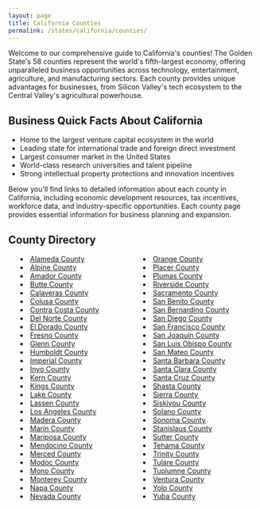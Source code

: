 ```yaml
---
layout: page
title: California Counties
permalink: /states/california/counties/
---
```


<p>Welcome to our comprehensive guide to California's counties! The Golden State's 58 counties represent the world's fifth-largest economy, offering unparalleled business opportunities across technology, entertainment, agriculture, and manufacturing sectors. Each county provides unique advantages for businesses, from Silicon Valley's tech ecosystem to the Central Valley's agricultural powerhouse.</p>

<h2>Business Quick Facts About California</h2>

<ul>
    <li>Home to the largest venture capital ecosystem in the world</li>
    <li>Leading state for international trade and foreign direct investment</li>
    <li>Largest consumer market in the United States</li>
    <li>World-class research universities and talent pipeline</li>
    <li>Strong intellectual property protections and innovation incentives</li>
</ul>

<p>Below you'll find links to detailed information about each county in California, including economic development resources, tax incentives, workforce data, and industry-specific opportunities. Each county page provides essential information for business planning and expansion.</p>

<h2>County Directory</h2>
<style>
    .county-list {
        columns: 2;
        -webkit-columns: 2;
        -moz-columns: 2;
        list-style-position: inside;
    }
</style>

<ul class="county-list">
    <li><a href="{{ '/states/california/alameda/' | relative_url }}">Alameda County</a></li>
    <li><a href="{{ '/states/california/alpine/' | relative_url }}">Alpine County</a></li>
    <li><a href="{{ '/states/california/amador/' | relative_url }}">Amador County</a></li>
    <li><a href="{{ '/states/california/butte/' | relative_url }}">Butte County</a></li>
    <li><a href="{{ '/states/california/calaveras/' | relative_url }}">Calaveras County</a></li>
    <li><a href="{{ '/states/california/colusa/' | relative_url }}">Colusa County</a></li>
    <li><a href="{{ '/states/california/contra-costa/' | relative_url }}">Contra Costa County</a></li>
    <li><a href="{{ '/states/california/del-norte/' | relative_url }}">Del Norte County</a></li>
    <li><a href="{{ '/states/california/el-dorado/' | relative_url }}">El Dorado County</a></li>
    <li><a href="{{ '/states/california/fresno/' | relative_url }}">Fresno County</a></li>
    <li><a href="{{ '/states/california/glenn/' | relative_url }}">Glenn County</a></li>
    <li><a href="{{ '/states/california/humboldt/' | relative_url }}">Humboldt County</a></li>
    <li><a href="{{ '/states/california/imperial/' | relative_url }}">Imperial County</a></li>
    <li><a href="{{ '/states/california/inyo/' | relative_url }}">Inyo County</a></li>
    <li><a href="{{ '/states/california/kern/' | relative_url }}">Kern County</a></li>
    <li><a href="{{ '/states/california/kings/' | relative_url }}">Kings County</a></li>
    <li><a href="{{ '/states/california/lake/' | relative_url }}">Lake County</a></li>
    <li><a href="{{ '/states/california/lassen/' | relative_url }}">Lassen County</a></li>
    <li><a href="{{ '/states/california/los-angeles/' | relative_url }}">Los Angeles County</a></li>
    <li><a href="{{ '/states/california/madera/' | relative_url }}">Madera County</a></li>
    <li><a href="{{ '/states/california/marin/' | relative_url }}">Marin County</a></li>
    <li><a href="{{ '/states/california/mariposa/' | relative_url }}">Mariposa County</a></li>
    <li><a href="{{ '/states/california/mendocino/' | relative_url }}">Mendocino County</a></li>
    <li><a href="{{ '/states/california/merced/' | relative_url }}">Merced County</a></li>
    <li><a href="{{ '/states/california/modoc/' | relative_url }}">Modoc County</a></li>
    <li><a href="{{ '/states/california/mono/' | relative_url }}">Mono County</a></li>
    <li><a href="{{ '/states/california/monterey/' | relative_url }}">Monterey County</a></li>
    <li><a href="{{ '/states/california/napa/' | relative_url }}">Napa County</a></li>
    <li><a href="{{ '/states/california/nevada/' | relative_url }}">Nevada County</a></li>
    <li><a href="{{ '/states/california/orange/' | relative_url }}">Orange County</a></li>
    <li><a href="{{ '/states/california/placer/' | relative_url }}">Placer County</a></li>
    <li><a href="{{ '/states/california/plumas/' | relative_url }}">Plumas County</a></li>
    <li><a href="{{ '/states/california/riverside/' | relative_url }}">Riverside County</a></li>
    <li><a href="{{ '/states/california/sacramento/' | relative_url }}">Sacramento County</a></li>
    <li><a href="{{ '/states/california/san-benito/' | relative_url }}">San Benito County</a></li>
    <li><a href="{{ '/states/california/san-bernardino/' | relative_url }}">San Bernardino County</a></li>
    <li><a href="{{ '/states/california/san-diego/' | relative_url }}">San Diego County</a></li>
    <li><a href="{{ '/states/california/san-francisco/' | relative_url }}">San Francisco County</a></li>
    <li><a href="{{ '/states/california/san-joaquin/' | relative_url }}">San Joaquin County</a></li>
    <li><a href="{{ '/states/california/san-luis-obispo/' | relative_url }}">San Luis Obispo County</a></li>
    <li><a href="{{ '/states/california/san-mateo/' | relative_url }}">San Mateo County</a></li>
    <li><a href="{{ '/states/california/santa-barbara/' | relative_url }}">Santa Barbara County</a></li>
    <li><a href="{{ '/states/california/santa-clara/' | relative_url }}">Santa Clara County</a></li>
    <li><a href="{{ '/states/california/santa-cruz/' | relative_url }}">Santa Cruz County</a></li>
    <li><a href="{{ '/states/california/shasta/' | relative_url }}">Shasta County</a></li>
    <li><a href="{{ '/states/california/sierra/' | relative_url }}">Sierra County</a></li>
    <li><a href="{{ '/states/california/siskiyou/' | relative_url }}">Siskiyou County</a></li>
    <li><a href="{{ '/states/california/solano/' | relative_url }}">Solano County</a></li>
    <li><a href="{{ '/states/california/sonoma/' | relative_url }}">Sonoma County</a></li>
    <li><a href="{{ '/states/california/stanislaus/' | relative_url }}">Stanislaus County</a></li>
    <li><a href="{{ '/states/california/sutter/' | relative_url }}">Sutter County</a></li>
    <li><a href="{{ '/states/california/tehama/' | relative_url }}">Tehama County</a></li>
    <li><a href="{{ '/states/california/trinity/' | relative_url }}">Trinity County</a></li>
    <li><a href="{{ '/states/california/tulare/' | relative_url }}">Tulare County</a></li>
    <li><a href="{{ '/states/california/tuolumne/' | relative_url }}">Tuolumne County</a></li>
    <li><a href="{{ '/states/california/ventura/' | relative_url }}">Ventura County</a></li>
    <li><a href="{{ '/states/california/yolo/' | relative_url }}">Yolo County</a></li>
    <li><a href="{{ '/states/california/yuba/' | relative_url }}">Yuba County</a></li>
</ul> 